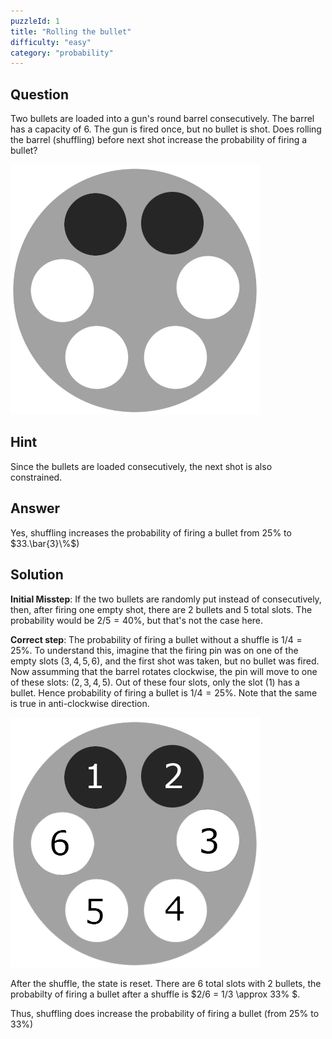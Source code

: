 ```yaml
---
puzzleId: 1
title: "Rolling the bullet"
difficulty: "easy"
category: "probability"
---
```


## Question
Two bullets are loaded into a gun's round barrel consecutively. The barrel has a capacity of 6. The gun is fired once, but no bullet is shot. Does rolling the barrel (shuffling) before next shot increase the probability of firing a bullet?

![barrel](1_rolling_bullet.png)

## Hint
Since the bullets are loaded consecutively, the next shot is also constrained.

## Answer
Yes, shuffling increases the probability of firing a bullet from $25\%$ to $33.\bar{3}\%$)

## Solution
**Initial Misstep**: If the two bullets are randomly put instead of consecutively, then, after firing one empty shot, there are $2$ bullets and $5$ total slots. The probability would be $2/5 = 40\%$, but that's not the case here. 

**Correct step**: The probability of firing a bullet without a shuffle is $1/4 = 25\%$. To understand this, imagine that the firing pin was on one of the empty slots $(3, 4, 5, 6)$, and the first shot was taken, but no bullet was fired. Now assumming that the barrel rotates clockwise, the pin will move to one of these slots: $(2, 3, 4, 5)$. Out of these four slots, only the slot $(1)$ has a bullet. Hence probability of firing a bullet is $1/4 = 25\%$.
Note that the same is true in anti-clockwise direction.


![barrel](1_rolling_bullet_a.png)


After the shuffle, the state is reset. There are $6$ total slots with $2$ bullets, the probabilty of firing a bullet after a shuffle is $2/6 = 1/3 \approx 33\% $.

Thus, shuffling does increase the probability of firing a bullet (from $25\%$ to $33\%$)


